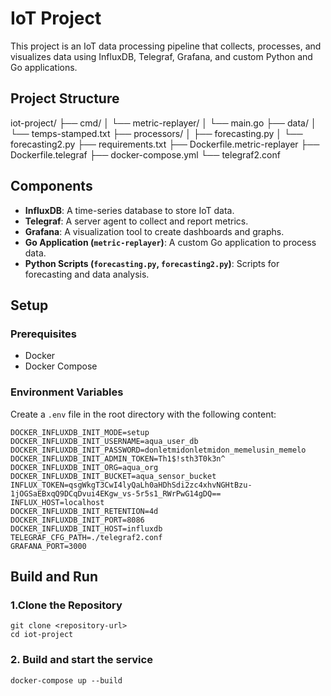 # IoT Project

This project is an IoT data processing pipeline that collects, processes, and visualizes data using InfluxDB, Telegraf, Grafana, and custom Python and Go applications.

## Project Structure

iot-project/
├── cmd/
│ └── metric-replayer/
│ └── main.go
├── data/
│ └── temps-stamped.txt
├── processors/
│ ├── forecasting.py
│ └── forecasting2.py
├── requirements.txt
├── Dockerfile.metric-replayer
├── Dockerfile.telegraf
├── docker-compose.yml
└── telegraf2.conf


## Components

- **InfluxDB**: A time-series database to store IoT data.
- **Telegraf**: A server agent to collect and report metrics.
- **Grafana**: A visualization tool to create dashboards and graphs.
- **Go Application (`metric-replayer`)**: A custom Go application to process data.
- **Python Scripts (`forecasting.py`, `forecasting2.py`)**: Scripts for forecasting and data analysis.

## Setup

### Prerequisites

- Docker
- Docker Compose

### Environment Variables

Create a `.env` file in the root directory with the following content:

```env
DOCKER_INFLUXDB_INIT_MODE=setup
DOCKER_INFLUXDB_INIT_USERNAME=aqua_user_db
DOCKER_INFLUXDB_INIT_PASSWORD=donletmidonletmidon_memelusin_memelo
DOCKER_INFLUXDB_INIT_ADMIN_TOKEN=Th1$!sth3T0k3n^
DOCKER_INFLUXDB_INIT_ORG=aqua_org
DOCKER_INFLUXDB_INIT_BUCKET=aqua_sensor_bucket
INFLUX_TOKEN=qsgWkgT3CwI4lyQaLh0aHDhSdi2zc4xhvNGHtBzu-1jOGSaEBxqQ9DCqDvui4EKgw_vs-5r5s1_RWrPwG14gDQ==
INFLUX_HOST=localhost
DOCKER_INFLUXDB_INIT_RETENTION=4d
DOCKER_INFLUXDB_INIT_PORT=8086
DOCKER_INFLUXDB_INIT_HOST=influxdb
TELEGRAF_CFG_PATH=./telegraf2.conf
GRAFANA_PORT=3000
```

## Build and Run

### 1.Clone the Repository


```shell
git clone <repository-url>
cd iot-project
```

### 2. Build and start the service

```shell
docker-compose up --build
```
